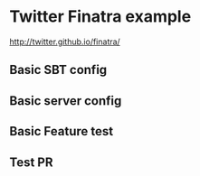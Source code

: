 # Twitter Finatra example
http://twitter.github.io/finatra/

## Basic SBT config
## Basic server config
## Basic Feature test
## Test PR

